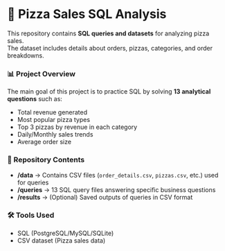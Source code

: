 # 🍕 Pizza Sales SQL Analysis  

This repository contains **SQL queries and datasets** for analyzing pizza sales.  
The dataset includes details about orders, pizzas, categories, and order breakdowns.  

### 📊 Project Overview  
The main goal of this project is to practice SQL by solving **13 analytical questions** such as:  
- Total revenue generated  
- Most popular pizza types  
- Top 3 pizzas by revenue in each category  
- Daily/Monthly sales trends  
- Average order size  

### 📂 Repository Contents  
- **/data** → Contains CSV files (`order_details.csv`, `pizzas.csv`, etc.) used for queries  
- **/queries** → 13 SQL query files answering specific business questions  
- **/results** → (Optional) Saved outputs of queries in CSV format  

### 🛠️ Tools Used  
- SQL (PostgreSQL/MySQL/SQLite)  
- CSV dataset (Pizza sales data) 
